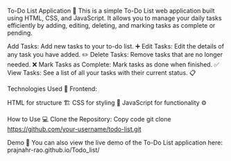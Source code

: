 To-Do List Application 📝
This is a simple To-Do List web application built using HTML, CSS, and JavaScript. It allows you to manage your daily tasks efficiently by adding, editing, deleting, and marking tasks as complete or pending.

Add Tasks: Add new tasks to your to-do list. ➕
Edit Tasks: Edit the details of any task you have added. ✏️
Delete Tasks: Remove tasks that are no longer needed. ❌
Mark Tasks as Complete: Mark tasks as done when finished. ✅
View Tasks: See a list of all your tasks with their current status. 📋

Technologies Used 🚀
Frontend:

HTML for structure 🏗️
CSS for styling 🎨
JavaScript for functionality ⚙️

How to Use 💻
Clone the Repository:
Copy code
git clone https://github.com/your-username/todo-list.git


Demo 🎥
You can also view the live demo of the To-Do List application here: prajnahr-rao.github.io/Todo_list/
